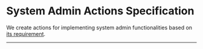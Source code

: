 # System Admin Actions Specification

We create actions for implementing system admin functionalities based on [its requirement](../requirements/admin.md).

---
